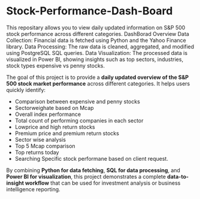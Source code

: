 # Stock-Performance-Dash-Board
This repositary allows you to view daily updated information on S&P 500 stock performance across different categories.
DashBorad Overview
Data Collection: Financial data is fetched using Python and the Yahoo Finance library.
Data Processing: The raw data is cleaned, aggregated, and modified using PostgreSQL SQL queries.
Data Visualization: The processed data is visualized in Power BI, showing insights such as top sectors, industries, stock types expensive vs penny stocks.


The goal of this project is to provide a **daily updated overview of the S&P 500 stock market performance** across different categories. 
It helps users quickly identify:
- Comparison between expensive and penny stocks
- Sectorweighate based on Mcap
- Overall index performance
- Total count of performing companies in each sector
- Lowprice and high return stocks
- Premium price and premium return stocks
- Sector wise analysis
- Top 5 Mcap comparison
- Top returns today
- Searching Specific stock performane based on client request.

By combining **Python for data fetching**, **SQL for data processing**, and **Power BI for visualization**, this project demonstrates a complete **data-to-insight workflow** that can be used for investment analysis or business intelligence reporting.
